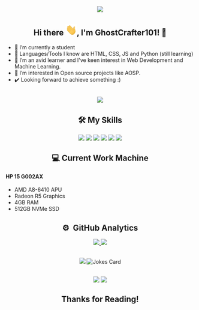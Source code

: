 <div align=center><img src="https://github.com/GhostCrafter101/GhostCrafter101/assets/73681993/eb256739-435f-4e8c-baf9-7c1b525f7445"></div>

<h2 align=center>Hi there <img src="https://raw.githubusercontent.com/ABSphreak/ABSphreak/master/gifs/Hi.gif" width="30px" height="30px">, I'm <b>GhostCrafter101! 👋</b></h2>

- 🌱 I’m currently a student
- 👀 Languages/Tools I know are HTML, CSS, JS and Python (still learning)
- 💞️ I’m an avid learner and I've keen interest in Web Development and Machine Learning.
- 👀 I’m interested in Open source projects like AOSP.
- ✔️ Looking forward to achieve something :)
<br>
<div align=center><img src="https://lanyard.kyrie25.me/api/494093558689562624?waveColor=8B8BFA&waveSpotifyColor=0094f0&gradient=0094f0-054bfc-4305fc&imgStyle=square"></div>
<h2 align=center>🛠 My Skills</h2>
<p align="center">
 <img src="https://img.shields.io/badge/adobe%20premiere%20pro%20-9500ff?&style=for-the-badge&logo=adobe%20premiere%20pro&logoColor=white"/> 
 <img src="https://img.shields.io/badge/adobe%20photoshop%20-%2331A8FF.svg?&style=for-the-badge&logo=adobe%20photoshop&logoColor=white"/> 
 <img src="https://img.shields.io/badge/html5%20-%23E34F26.svg?&style=for-the-badge&logo=html5&logoColor=white"/> 
 <img src="https://img.shields.io/badge/css3%20-%231572B6.svg?&style=for-the-badge&logo=css3&logoColor=white"/>
 <img src="https://img.shields.io/badge/node.js%20-%2343853D.svg?&style=for-the-badge&logo=node.js&logoColor=white"/> 
 <img src="https://img.shields.io/badge/javascript%20-%23323330.svg?&style=for-the-badge&logo=javascript&logoColor=%23F7DF1E"/>
</p>

<h2 align=center>💻 Current Work Machine </h2>

#### HP 15 G002AX
- AMD A8-6410 APU   
- Radeon R5 Graphics
- 4GB RAM
- 512GB NVMe SSD

<h2 align=center> ⚙️ &nbsp;GitHub Analytics </h2>
<p align="center">
<a href="https://github.com/GhostCrafter101">
<img height="180em" src="https://github-readme-stats-eight-theta.vercel.app/api?username=GhostCrafter101&show_icons=true&theme=nightowl&include_all_commits=true&count_private=true"/>
<img height="180em" src="https://github-readme-stats-eight-theta.vercel.app/api/top-langs/?username=GhostCrafter101&layout=compact&langs_count=8&theme=nightowl"/>
</a>
</p>
<br>

<div align=center>
 <img src="https://stats.quine.sh/GhostCrafter101/languages-over-time?theme=dark">
 <img src="https://readme-jokes.vercel.app/api" alt="Jokes Card" />
</div>
<br>
<p align=center>
 <img src="https://komarev.com/ghpvc/?username=GhostCrafter101&style=flat-square"/>
 <img src="https://img.shields.io/badge/dynamic/json?logo=github&label=GitHub+Followers&labelColor=282c34&color=181717&query=%24.data.totalSubs&url=https%3A%2F%2Fapi.spencerwoo.com%2Fsubstats%2F%3Fsource%3Dgithub%26queryKey%3DGhostCrafter101&longCache=true"/>
</p>
<h2 align="center">Thanks for Reading!</h2>

<!-- ### ⚙️ &nbsp;Holopin Board
<img align="left" alt="Twitter " width="22px" src="https://github.com/GhostCrafter101/GhostCrafter101/assets/73681993/e9dbf930-9f02-4f00-95ea-7a9e5054672f" />
</a>
<a href="https://t.me/ghostcrafter101">
  <img align="left" alt="Telegram" width="22px" src="https://github.com/GhostCrafter101/GhostCrafter101/assets/73681993/5dd4c701-87b6-4640-a8c0-676aaab9c7fa" />
</a>
<a href="#">
  <img align="left" alt="ghostcrafter101" width="22px" src="https://github.com/GhostCrafter101/GhostCrafter101/assets/73681993/694ba34b-9396-4bd9-983c-fa9f2c5eed5a" />ghostcrafter101
</a>
[![@sarthakroy2002's Holopin board](https://holopin.io/api/user/board?user=GhostCrafter101)](https://holopin.io/@GhostCrafter101) --!>
